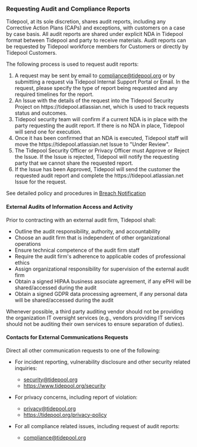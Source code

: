 ### Requesting Audit and Compliance Reports

Tidepool, at its sole discretion, shares audit reports, including
any Corrective Action Plans (CAPs) and exceptions, with customers on a case by case
basis. All audit reports are shared under explicit NDA in Tidepool format
between Tidepool and party to receive materials. Audit reports can be requested
by Tidepool workforce members for Customers or directly by Tidepool Customers.

The following process is used to request audit reports:

1. A request may be sent by email to
   [compliance@tidepool.org](mailto:compliance@tidepool.org)
   or by submitting a request via Tidepool Internal Support Portal
   or Email. In the request, please specify the type of report being requested
   and any required timelines for the report.
2. An Issue with the details of the request into the Tidepool Security Project
   on https:&#x2F;&#x2F;tidepool.atlassian.net, which is used to track requests status and outcomes.
3. Tidepool security team will confirm if a current NDA is in place with the
   party requesting the audit report. If there is no NDA in place, Tidepool will
   send one for execution.
4. Once it has been confirmed that an NDA is executed, Tidepool staff will move
   the https:&#x2F;&#x2F;tidepool.atlassian.net Issue to "Under Review".
5. The Tidepool Security Officer or Privacy Officer must Approve or Reject the
   Issue. If the Issue is rejected, Tidepool will notify the requesting party
   that we cannot share the requested report.
4. If the Issue has been Approved, Tidepool will send the customer the requested
   audit report and complete the https:&#x2F;&#x2F;tidepool.atlassian.net Issue for the request.

See detailed policy and procedures in [Breach Notification](breach.md)

#### External Audits of Information Access and Activity

Prior to contracting with an external audit firm, Tidepool shall:

* Outline the audit responsibility, authority, and accountability
* Choose an audit firm that is independent of other organizational operations
* Ensure technical competence of the audit firm staff
* Require the audit firm's adherence to applicable codes of professional ethics
* Assign organizational responsibility for supervision of the external audit
  firm
* Obtain a signed HIPAA business associate agreement, if any ePHI will be shared/accessed during the audit
* Obtain a signed GDPR data processing agreement, if any personal data will be shared/accessed during the audit

Whenever possible, a third party auditing vendor should not be providing the
organization IT oversight services (e.g., vendors providing IT services should
not be auditing their own services to ensure separation of duties).

#### Contacts for External Communications Requests

Direct all other communication requests to one of the following:

* For incident reporting, vulnerability disclosure and other security related
  inquiries:
    - [security@tidepool.org](mailto:security@tidepool.org)
    - <https://www.tidepool.org/security>

* For privacy concerns, including report of violation:
    - [privacy@tidepool.org](mailto:privacy@tidepool.org)
    - <https://tidepool.org/privacy-policy>

* For all compliance related issues, including request of audit reports:
    - [compliance@tidepool.org](mailto:compliance@tidepool.org)
